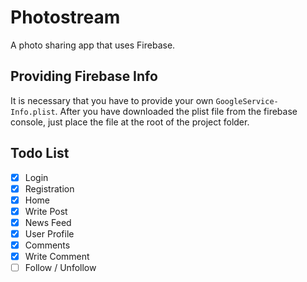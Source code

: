 # Photostream

A photo sharing app that uses Firebase.

## Providing Firebase Info

It is necessary that you have to provide your own `GoogleService-Info.plist`. After you have downloaded the plist file from the firebase console, just place the file at the root of the project folder.

## Todo List

- [X] Login
- [X] Registration
- [X] Home
- [X] Write Post
- [X] News Feed
- [X] User Profile
- [X] Comments
- [X] Write Comment
- [ ] Follow / Unfollow
